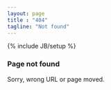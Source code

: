 ```yaml
---
layout: page
title : "404"
tagline: "Not found"
---
```

{% include JB/setup %}

<h3>Page not found</h3>

<p>Sorry, wrong URL or page moved.</p>
